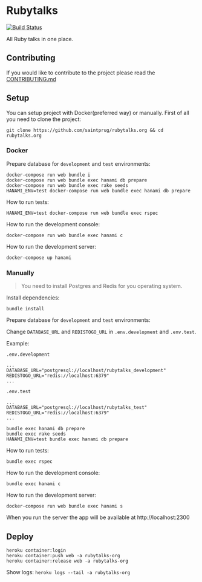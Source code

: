 # Rubytalks
[![Build Status](https://drone.fuckrf.cf/api/badges/k0va1/rubytalks.org/status.svg)](https://drone.fuckrf.cf/k0va1/rubytalks.org)

All Ruby talks in one place.

## Contributing

If you would like to contribute to the project please read the [CONTRIBUTING.md](https://github.com/saintprug/rubytalks.org/blob/master/CONTRIBUTING.md)

## Setup

You can setup project with Docker(preferred way) or manually.
First of all you need to clone the project:

```
git clone https://github.com/saintprug/rubytalks.org && cd rubytalks.org
```

### Docker

Prepare database for `development` and `test` environments:

```
docker-compose run web bundle i
docker-compose run web bundle exec hanami db prepare
docker-compose run web bundle exec rake seeds
HANAMI_ENV=test docker-compose run web bundle exec hanami db prepare
```

How to run tests:

```
HANAMI_ENV=test docker-compose run web bundle exec rspec
```

How to run the development console:

```
docker-compose run web bundle exec hanami c
```

How to run the development server:

```
docker-compose up hanami
```

### Manually

> You need to install Postgres and Redis for you operating system.

Install dependencies:

```
bundle install
```

Prepare database for `development` and `test` environments:

Change `DATABASE_URL` and `REDISTOGO_URL` in `.env.development` and `.env.test`.

Example:

`.env.development`
```
...
DATABASE_URL="postgresql://localhost/rubytalks_development"
REDISTOGO_URL="redis://localhost:6379"
...
```

`.env.test`
```
...
DATABASE_URL="postgresql://localhost/rubytalks_test"
REDISTOGO_URL="redis://localhost:6379"
...
```


```
bundle exec hanami db prepare
bundle exec rake seeds
HANAMI_ENV=test bundle exec hanami db prepare
```

How to run tests:

```
bundle exec rspec
```

How to run the development console:

```
bundle exec hanami c
```

How to run the development server:

```
docker-compose run web bundle exec hanami s
```

When you run the server the app will be available at http://localhost:2300

## Deploy

```
heroku container:login
heroku container:push web -a rubytalks-org
heroku container:release web -a rubytalks-org
```

Show logs: `heroku logs --tail -a rubytalks-org`
